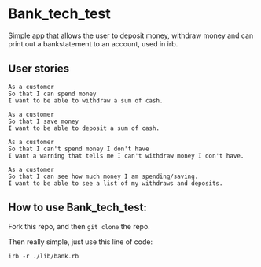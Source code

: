 # Bank_tech_test

Simple app that allows the user to deposit money, withdraw money and can print out a bankstatement to an account, used in irb.

## User stories

```
As a customer
So that I can spend money
I want to be able to withdraw a sum of cash.
```

```
As a customer
So that I save money
I want to be able to deposit a sum of cash.
```

```
As a customer
So that I can't spend money I don't have
I want a warning that tells me I can't withdraw money I don't have.
```

```
As a customer
So that I can see how much money I am spending/saving.
I want to be able to see a list of my withdraws and deposits.
```

## How to use Bank_tech_test:

Fork this repo, and then ```git clone``` the repo.

Then really simple, just use this line of code:

```
irb -r ./lib/bank.rb
```